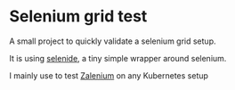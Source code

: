 # Selenium grid test

A small project to quickly validate a selenium grid setup.

It is using [selenide](https://selenide.org), a tiny simple wrapper around selenium.

I mainly use to test [Zalenium](https://opensource.zalando.com/zalenium/) on any Kubernetes setup
